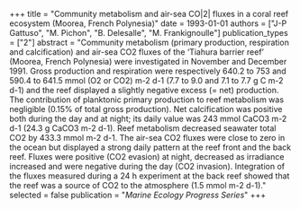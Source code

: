+++
title = "Community metabolism and air-sea CO|2| fluxes in a coral reef ecosystem (Moorea, French Polynesia)"
date = 1993-01-01
authors = ["J-P Gattuso", "M. Pichon", "B. Delesalle", "M. Frankignoulle"]
publication_types = ["2"]
abstract = "Community metabolism (primary production, respiration and calcification) and air-sea CO2 fluxes of the ‘Tiahura barrier reef’ (Moorea, French Polynesia) were investigated in November and December 1991. Gross production and respiration were respectively 640.2 to 753 and 590.4 to 641.5 mmol (O2 or CO2) m-2 d-1 (7.7 to 9.0 and 7.1 to 7.7 g C m-2 d-1) and the reef displayed a slightly negative excess (= net) production. The contribution of planktonic primary production to reef metabolism was negligible (0.15% of total gross production). Net calcification was positive both during the day and at night; its daily value was 243 mmol CaCO3 m-2 d-1 (24.3 g CaCO3 m-2 d-1). Reef metabolism decreased seawater total CO2 by 433.3 mmol m-2 d-1. The air-sea CO2 fluxes were close to zero in the ocean but displayed a strong daily pattern at the reef front and the back reef. Fluxes were positive (CO2 evasion) at night, decreased as irradiance increased and were negative during the day (CO2 invasion). Integration of the fluxes measured during a 24 h experiment at the back reef showed that the reef was a source of CO2 to the atmosphere (1.5 mmol m-2 d-1)."
selected = false
publication = "*Marine Ecology Progress Series*"
+++

